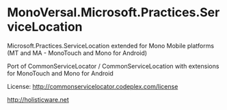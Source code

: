 MonoVersal.Microsoft.Practices.ServiceLocation
==============================================

Microsoft.Practices.ServiceLocation extended for Mono Mobile platforms 
(MT and  MA - MonoTouch and Mono for Android)

Port of CommonServiceLocator / CommonServiceLocation
with extensions for MonoTouch and Mono for Android

License:	http://commonservicelocator.codeplex.com/license


http://holisticware.net

